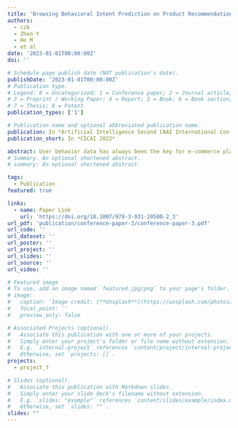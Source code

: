 ```yaml
---
title: 'Browsing Behavioral Intent Prediction on Product Recommendation Pages of E-commerce Platform'
authors:
  - czb
  - Zhen Y
  - He M
  - et al
date: '2023-01-01T00:00:00Z'
doi: ''

# Schedule page publish date (NOT publication's date).
publishDate: '2023-01-01T00:00:00Z'
# Publication type.
# Legend: 0 = Uncategorized; 1 = Conference paper; 2 = Journal article;
# 3 = Preprint / Working Paper; 4 = Report; 5 = Book; 6 = Book section;
# 7 = Thesis; 8 = Patent
publication_types: ['1']

# Publication name and optional abbreviated publication name.
publication: In *Artificial Intelligence Second CAAI International Conference*
publication_short: In *CICAI 2022*

abstract: User behavior data has always been the key for e-commerce platforms to make decisions and improve experience, especially when predicting users’ behavioral intent. Nowadays, the Product Recommendation Page (PRP) has played an increasingly significant role of e-commerce platforms with the popularity of recommendation systems. However, past research on predicting user behavioral intent across e-commerce platforms may not be applicable to PRPs, where users have different characteristics. In this research, users’ browsing behavioral intent of PRPs is studied and predicted. A large amount of user data of PRPs is collected and processed, and the corresponding dataset is built. After that, a user interest analysis method is proposed while five browsing intent prediction models are applied and compared. The method distinguishes users with different browsing interest degrees, and the models can better predict users’ browsing behavior intent within different interest groups. A validation experiment on the large-scale dataset shows that the proposed method can predict user browsing intent with a decent performance.
# Summary. An optional shortened abstract.
# summary: An optional shortened abstract.

tags:
  - Publication
featured: true

links:
  - name: Paper Link
    url: 'https://doi.org/10.1007/978-3-031-20500-2_3'
url_pdf: 'publication/conference-paper-3/conference-paper-3.pdf'
url_code: ''
url_dataset: ''
url_poster: ''
url_project: ''
url_slides: ''
url_source: ''
url_video: ''

# Featured image
# To use, add an image named `featured.jpg/png` to your page's folder.
# image:
#   caption: 'Image credit: [**Unsplash**](https://unsplash.com/photos/pLCdAaMFLTE)'
#   focal_point: ''
#   preview_only: false

# Associated Projects (optional).
#   Associate this publication with one or more of your projects.
#   Simply enter your project's folder or file name without extension.
#   E.g. `internal-project` references `content/project/internal-project/index.md`.
#   Otherwise, set `projects: []`.
projects:
  - project_7

# Slides (optional).
#   Associate this publication with Markdown slides.
#   Simply enter your slide deck's filename without extension.
#   E.g. `slides: "example"` references `content/slides/example/index.md`.
#   Otherwise, set `slides: ""`.
slides: ""
---
```


<!-- {{% callout note %}}
Click the _Cite_ button above to demo the feature to enable visitors to import publication metadata into their reference management software.
{{% /callout %}}

Supplementary notes can be added here, including [code and math](https://wowchemy.com/docs/content/writing-markdown-latex/). -->